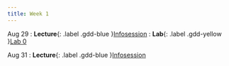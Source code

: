 ```yaml
---
title: Week 1
---
```


Aug 29
: **Lecture**{: .label .gdd-blue }[Infosession]
: **Lab**{: .label .gdd-yellow }[Lab 0]

Aug 31
: **Lecture**{: .label .gdd-blue }[Infosession]


[Infosession]: https://docs.google.com/presentation/d/1a0Sd4CeEbJr5XZjCVahNE_WRogwCHxggq1Pu10Z2-Pk/edit?usp=drive_link

[Lab 0]: ./../pages/labs/lab0/lab0